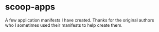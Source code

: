 
# scoop-apps

A few application manifests I have created. Thanks for the original authors who I sometimes used their manifests to help create them.
